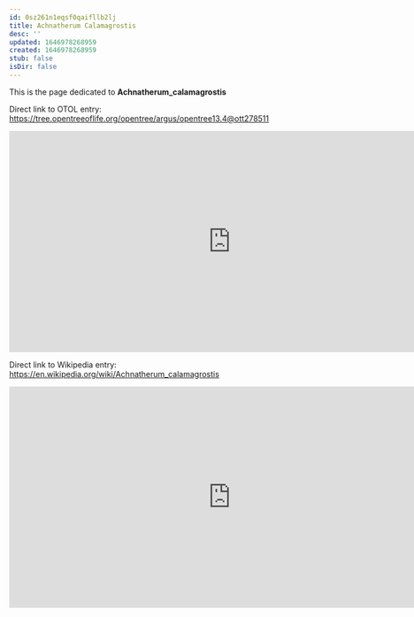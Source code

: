 ```yaml
---
id: 0sz261n1eqsf0qaifllb2lj
title: Achnatherum Calamagrostis
desc: ''
updated: 1646978268959
created: 1646978268959
stub: false
isDir: false
---
```

This is the page dedicated to **Achnatherum_calamagrostis**


Direct link to OTOL entry: https://tree.opentreeoflife.org/opentree/argus/opentree13.4@ott278511



<html>
    <body>
    <iframe src="https://tree.opentreeoflife.org/opentree/argus/opentree13.4@ott278511"
    width="800" height="400" frameborder="0" allowfullscreen> </iframe>
    </body>
</html>
    


Direct link to Wikipedia entry: https://en.wikipedia.org/wiki/Achnatherum_calamagrostis



<html>
    <body>
    <iframe src="https://en.wikipedia.org/wiki/Achnatherum_calamagrostis"
    width="800" height="400" frameborder="0" allowfullscreen> </iframe>
    </body>
</html>
    
